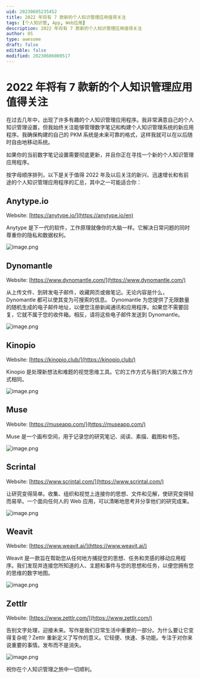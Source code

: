 ```yaml
---
uid: 20230605235452
title: 2022 年将有 7 款新的个人知识管理应用值得关注
tags: [个人知识管, App, Web应用]
description: 2022 年将有 7 款新的个人知识管理应用值得关注
author: OS
type: awesome
draft: false
editable: false
modified: 20230606000517
---
```


# 2022 年将有 7 款新的个人知识管理应用值得关注

在过去几年中，出现了许多有趣的个人知识管理应用程序。我非常满意自己的个人知识管理设置，但我始终关注能够管理数字笔记和构建个人知识管理系统的新应用程序。我确保构建的自己的 PKM 系统是未来可靠的格式，这样我就可以在以后随时自由地移动系统。

如果你的当前数字笔记设置需要彻底更新，并且你正在寻找一个新的个人知识管理应用程序。

按字母顺序排列，以下是关于值得 2022 年及以后关注的新兴、迅速增长和有前途的个人知识管理应用程序的汇总，其中之一可能适合你：

## Anytype.io

Website: [https://anytype.io/](https://anytype.io/en)

Anytype 是下一代的软件，工作原理就像你的大脑一样。它解决日常问题的同时尊重你的隐私和数据权利。

![image.png](https://cdn.pkmer.cn/images/20230605235855.png!pkmer)

## Dynomantle

Website: [https://www.dynomantle.com/](https://www.dynomantle.com/)

从上传文件、到转发电子邮件，收藏网页或做笔记。无论内容是什么，Dynomantle 都可以使其变为可搜索的信息。 Dynomantle 为您提供了无限数量的随机生成的电子邮件地址，以便您注册新闻通讯和应用程序。如果您不需要回复，它就不属于您的收件箱。相反，请将这些电子邮件发送到 Dynomantle。

![image.png](https://cdn.pkmer.cn/images/20230606000027.png!pkmer)

## Kinopio

Website: [https://kinopio.club/](https://kinopio.club/)

Kinopio 是处理新想法和难题的视觉思维工具。它的工作方式与我们的大脑工作方式相同。

![image.png](https://cdn.pkmer.cn/images/20230606000111.png!pkmer)

## Muse

Website: [https://museapp.com/](https://museapp.com/)

Muse 是一个画布空间，用于记录您的研究笔记、阅读、素描、截图和书签。

![image.png](https://cdn.pkmer.cn/images/20230606000210.png!pkmer)

## Scrintal

Website: [https://www.scrintal.com/](https://www.scrintal.com/)

让研究变得简单。收集、组织和视觉上连接你的思想、文件和见解，使研究变得轻而易举。一个面向任何人的 Web 应用，可以清晰地思考并分享他们的研究成果。

![image.png](https://cdn.pkmer.cn/images/20230606000307.png!pkmer)

## Weavit

Website: [https://www.weavit.ai/](https://www.weavit.ai/)

Weavit 是一款旨在帮助您从任何地方捕捉您的思想、任务和灵感的移动应用程序。我们发现并连接您所知道的人、主题和事件与您的思想和任务，以便您拥有您的思维的数字地图。

![image.png](https://cdn.pkmer.cn/images/20230606000321.png!pkmer)

## Zettlr

Website: [https://www.zettlr.com/](https://www.zettlr.com/)

告别文字处理，迎接未来。写作是我们日常生活中重要的一部分。为什么要让它变得复杂呢？Zettlr 重新定义了写作的意义。它轻便、快速、多功能。专注于对你来说重要的事情。发布而不是消失。

![image.png](https://cdn.pkmer.cn/images/20230606000350.png!pkmer)

祝你在个人知识管理之旅中一切顺利。